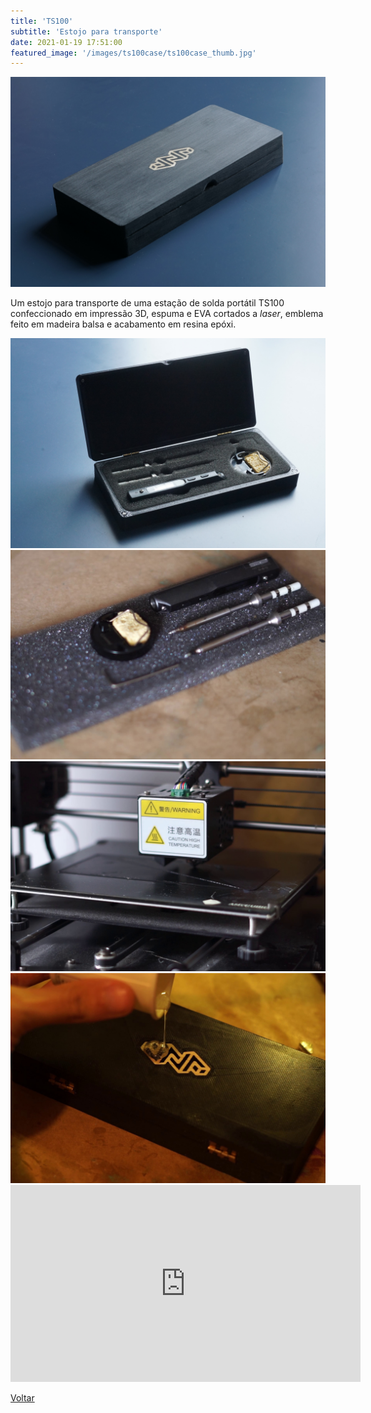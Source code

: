 ```yaml
---
title: 'TS100'
subtitle: 'Estojo para transporte'
date: 2021-01-19 17:51:00
featured_image: '/images/ts100case/ts100case_thumb.jpg'
---
```


![](/images/ts100case/ts100case_01.jpg)

Um estojo para transporte de uma estação de solda portátil TS100 confeccionado em impressão 3D, espuma e EVA cortados a *laser*, emblema feito em madeira balsa e acabamento em resina epóxi.

<div class="gallery" data-columns="2">
	<img src="/images/ts100case/ts100case_02.jpg">
	<img src="/images/ts100case/ts100case_03.jpg">
	<img src="/images/ts100case/ts100case_04.jpg">
	<img src="/images/ts100case/ts100case_05.jpg">
</div>

<iframe width="560" height="315" src="https://www.youtube.com/embed/RKjYANh-Fd4" frameborder="0" allow="accelerometer; autoplay; clipboard-write; encrypted-media; gyroscope; picture-in-picture" allowfullscreen></iframe>

<a href='/' class="button button--large">Voltar</a>